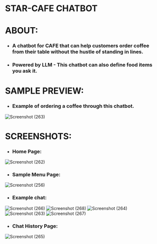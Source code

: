 # STAR-CAFE CHATBOT

# ABOUT:
- ### A chatbot for CAFE that can help customers order coffee from their table without the hustle of standing in lines.
- ### Powered by LLM - This chatbot can also define food items you ask it.

# SAMPLE PREVIEW:  
- ### Example of ordering a coffee through this chatbot.
![Screenshot (263)](https://github.com/Jainil5/coffee-shop-chatbot/assets/96060948/d600ed79-b78d-49c3-a614-afe2c8e30c7d)
# SCREENSHOTS:
- ### Home Page:
![Screenshot (262)](https://github.com/Jainil5/coffee-shop-chatbot/assets/96060948/2da38784-e800-4753-81e4-c2269e00dd83)
- ### Sample Menu Page:
![Screenshot (256)](https://github.com/Jainil5/coffee-shop-chatbot/assets/96060948/e76268c3-4b28-4f00-92e8-3651a4846a90)

- ### Example chat:
![Screenshot (266)](https://github.com/Jainil5/coffee-shop-chatbot/assets/96060948/1786e238-cbc9-4752-9eb2-818ccafec543)
![Screenshot (268)](https://github.com/Jainil5/coffee-shop-chatbot/assets/96060948/ec1a57c4-7144-455c-8657-689a95d114ee)
![Screenshot (264)](https://github.com/Jainil5/coffee-shop-chatbot/assets/96060948/0f31a284-92a2-4289-a874-ed6eacba3c42)
![Screenshot (263)](https://github.com/Jainil5/coffee-shop-chatbot/assets/96060948/d600ed79-b78d-49c3-a614-afe2c8e30c7d)
![Screenshot (267)](https://github.com/Jainil5/coffee-shop-chatbot/assets/96060948/3d266c01-3fbf-4634-b131-a7a650cdfed3)

- ### Chat History Page:
![Screenshot (265)](https://github.com/Jainil5/coffee-shop-chatbot/assets/96060948/6ab230f5-acac-47d1-bc8d-075d6820838f)
